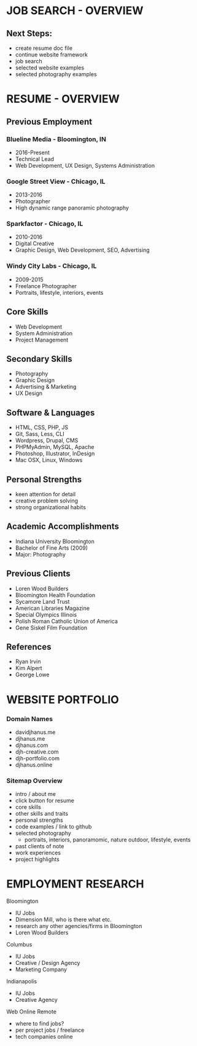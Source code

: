 # JOB SEARCH - OVERVIEW

## Next Steps:

- create resume doc file
- continue website framework
- job search
- selected website examples
- selected photography examples

# RESUME - OVERVIEW

## Previous Employment

### Blueline Media - Bloomington, IN

- 2016-Present
- Technical Lead
- Web Development, UX Design, Systems Administration

### Google Street View - Chicago, IL

- 2013-2016
- Photographer
- High dynamic range panoramic photography

### Sparkfactor - Chicago, IL

- 2010-2016
- Digital Creative
- Graphic Design, Web Development, SEO, Advertising

### Windy City Labs - Chicago, IL

- 2009-2015
- Freelance Photographer
- Portraits, lifestyle, interiors, events

## Core Skills

- Web Development
- System Administration
- Project Management

## Secondary Skills

- Photography
- Graphic Design
- Advertising & Marketing
- UX Design

## Software & Languages

- HTML, CSS, PHP, JS
- Git, Sass, Less, CLI
- Wordpress, Drupal, CMS
- PHPMyAdmin, MySQL, Apache
- Photoshop, Illustrator, InDesign
- Mac OSX, Linux, Windows

## Personal Strengths

- keen attention for detail
- creative problem solving
- strong organizational habits


## Academic Accomplishments

- Indiana University Bloomington
- Bachelor of Fine Arts (2009)
- Major: Photography

## Previous Clients

- Loren Wood Builders
- Bloomington Health Foundation
- Sycamore Land Trust
- American Libraries Magazine
- Special Olympics Illinois
- Polish Roman Catholic Union of America
- Gene Siskel Film Foundation

## References

- Ryan Irvin
- Kim Alpert
- George Lowe

# WEBSITE PORTFOLIO

### Domain Names

- davidjhanus.me
- djhanus.me
- djhanus.com
- djh-creative.com
- djh-portfolio.com
- djhanus.online

### Sitemap Overview

- intro / about me
- click button for resume
- core skills
- other skills and traits
- personal strengths
- code examples / link to github
- selected photography
	- portraits, interiors, panoramomic, nature outdoor, lifestyle, events
- past clients of note
- work experiences
- project highlights



# EMPLOYMENT RESEARCH

Bloomington

- IU Jobs
- Dimension Mill, who is there what etc.
- research any other agencies/firms in Bloomington
- Loren Wood Builders

Columbus

- IU Jobs
- Creative / Design Agency
- Marketing Company

Indianapolis

- IU Jobs
- Creative Agency


Web Online Remote

- where to find jobs?
- per project jobs / freelance
- tech companies online

